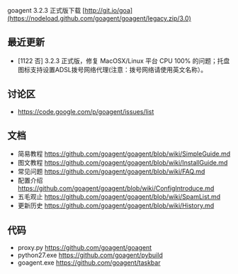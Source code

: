 goagent 3.2.3 正式版下载 [http://git.io/goa](https://nodeload.github.com/goagent/goagent/legacy.zip/3.0)

## 最近更新
* [1122 否] 3.2.3 正式版，修复 MacOSX/Linux 平台 CPU 100% 的问题；托盘图标支持设置ADSL拨号网络代理(注意：拨号网络请使用英文名称）。

## 讨论区
* https://code.google.com/p/goagent/issues/list

## 文档
* 简易教程 https://github.com/goagent/goagent/blob/wiki/SimpleGuide.md
* 图文教程 https://github.com/goagent/goagent/blob/wiki/InstallGuide.md
* 常见问题 https://github.com/goagent/goagent/blob/wiki/FAQ.md
* 配置介绍 https://github.com/goagent/goagent/blob/wiki/ConfigIntroduce.md
* 五毛观止 https://github.com/goagent/goagent/blob/wiki/SpamList.md
* 更新历史 https://github.com/goagent/goagent/blob/wiki/History.md

## 代码
 * proxy.py https://github.com/goagent/goagent
 * python27.exe https://github.com/goagent/pybuild
 * goagent.exe https://github.com/goagent/taskbar
